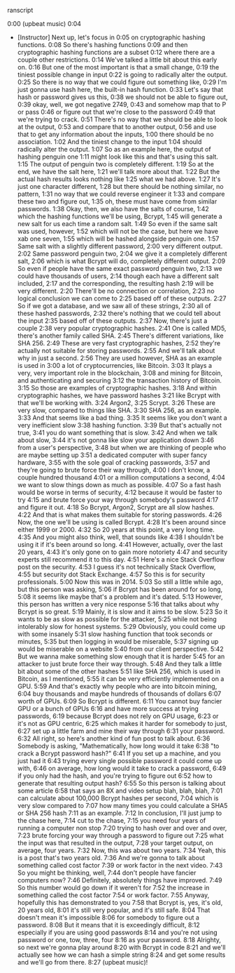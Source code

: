 ranscript


0:00
(upbeat music)
0:04
- [Instructor] Next up, let's focus in
0:05
on cryptographic hashing functions.
0:08
So there's hashing functions
0:09
and then cryptographic hashing functions are a subset
0:12
where there are a couple other restrictions.
0:14
We've talked a little bit about this early on.
0:16
But one of the most important is that a small change,
0:19
the tiniest possible change in input
0:22
is going to radically alter the output.
0:25
So there is no way that we could figure out something like,
0:29
I'm just gonna use hash here, the built-in hash function.
0:33
Let's say that hash or password gives us this,
0:38
we should not be able to figure out,
0:39
okay, well, we got negative 2749,
0:43
and somehow map that to P or pass
0:46
or figure out that we're close to the password
0:49
that we're trying to crack.
0:51
There's no way that we should be able to look at the output,
0:53
and compare that to another output,
0:56
and use that to get any information about the inputs,
1:00
there should be no association.
1:02
And the tiniest change to the input
1:04
should radically alter the output.
1:07
So as an example here, the output of hashing penguin one
1:11
might look like this and that's using this salt.
1:15
The output of penguin two is completely different.
1:19
So at the end, we have the salt here,
1:21
we'll talk more about that.
1:22
But the actual hash results looks nothing like
1:25
what we had above.
1:27
It's just one character different,
1:28
but there should be nothing similar, no pattern,
1:31
no way that we could reverse engineer it
1:33
and compare these two and figure out,
1:35
oh, these must have come from similar passwords.
1:38
Okay, then, we also have the salts of course,
1:42
which the hashing functions we'll be using, Bcrypt,
1:45
will generate a new salt for us each time a random salt.
1:49
So even if the same salt was used, however,
1:52
which will not be the case, but here we have xab one seven,
1:55
which will be hashed alongside penguin one.
1:57
Same salt with a slightly different password,
2:00
very different output.
2:02
Same password penguin two,
2:04
we give it a completely different salt,
2:06
which is what Bcrypt will do, completely different output.
2:09
So even if people have the same exact password penguin two,
2:13
we could have thousands of users,
2:14
though each have a different salt included,
2:17
and the corresponding, the resulting hash
2:19
will be very different.
2:20
There'll be no connection or correlation,
2:23
no logical conclusion we can come to
2:25
based off of these outputs.
2:27
So if we got a database, and we saw all of these strings,
2:30
all of these hashed passwords,
2:32
there's nothing that we could tell about the input
2:35
based off of these outputs.
2:37
Now, there's just a couple
2:38
very popular cryptographic hashes.
2:41
One is called MD5, there's another family called SHA.
2:45
There's different variations, like SHA 256.
2:49
These are very fast cryptographic hashes,
2:52
they're actually not suitable for storing passwords.
2:55
And we'll talk about why in just a second.
2:56
They are used however, SHA as an example is used in
3:00
a lot of cryptocurrencies, like Bitcoin.
3:03
It plays a very, very important role in the blockchain,
3:08
and mining for Bitcoin, and authenticating and securing
3:12
the transaction history of Bitcoin.
3:15
So those are examples of cryptographic hashes.
3:18
And within cryptographic hashes, we have password hashes
3:21
like Bcrypt with that we'll be working with.
3:24
Argon2,
3:25
Scrypt.
3:26
These are very slow, compared to things like SHA.
3:30
SHA 256, as an example.
3:33
And that seems like a bad thing.
3:35
It seems like you don't want a very inefficient slow
3:38
hashing function.
3:39
But that's actually not true,
3:41
you do want something that is slow.
3:42
And when we talk about slow,
3:44
it's not gonna like slow your application down
3:46
from a user's perspective,
3:48
but when we are thinking of people who are maybe setting up
3:51
a dedicated computer with super fancy hardware,
3:55
with the sole goal of cracking passwords,
3:57
and they're going to brute force their way through,
4:00
I don't know, a couple hundred thousand
4:01
or a million computations a second,
4:04
we want to slow things down as much as possible.
4:07
So a fast hash would be worse in terms of security,
4:12
because it would be faster to try
4:15
and brute force your way through somebody's password
4:17
and figure it out.
4:18
So Bcrypt, Argon2, Scrypt are all slow hashes.
4:22
And that is what makes them suitable for storing passwords.
4:26
Now, the one we'll be using is called Bcrypt.
4:28
It's been around since either 1999 or 2000.
4:32
So 20 years at this point, a very long time.
4:35
And you might also think, well, that sounds like
4:38
I shouldn't be using it if it's been around so long.
4:41
However, actually, over the last 20 years,
4:43
it's only gone on to gain more notoriety
4:47
and security experts still recommend it to this day.
4:51
Here's a nice Stack Overflow post on the security.
4:53
I guess it's not technically Stack Overflow,
4:55
but security dot Stack Exchange.
4:57
So this is for security professionals.
5:00
Now this was in 2014.
5:03
So still a little while ago, but this person was asking,
5:06
if Bcrypt has been around for so long,
5:08
it seems like maybe that's a problem and it's dated.
5:13
However, this person has written a very nice response
5:16
that talks about why Bcrypt is so great.
5:19
Mainly, it is slow and it aims to be slow.
5:23
So it wants to be as slow as possible for the attacker,
5:25
while not being intolerably slow for honest systems.
5:29
Obviously, you could come up with some insanely
5:31
slow hashing function that took seconds or minutes,
5:35
but then logging in would be miserable,
5:37
signing up would be miserable on a website
5:40
from our client perspective.
5:42
But we wanna make something slow enough that it is harder
5:45
for an attacker to just brute force their way through.
5:48
And they talk a little bit about some of the other hashes
5:51
like SHA 256, which is used in Bitcoin, as I mentioned,
5:55
it can be very efficiently implemented on a GPU.
5:59
And that's exactly why people who are into bitcoin mining,
6:04
buy thousands and maybe hundreds of thousands of dollars
6:07
worth of GPUs.
6:09
So Bcrypt is different.
6:11
You cannot buy fancier GPU or a bunch of GPUs
6:16
and have more success at trying passwords,
6:19
because Bcrypt does not rely on GPU usage,
6:23
or it's not as GPU centric,
6:25
which makes it harder for somebody to just,
6:27
set up a little farm and mine their way through
6:31
your password.
6:32
All right, so here's another kind of fun post to talk about.
6:36
Somebody is asking, "Mathematically, how long would it take
6:38
"to crack a Bcrypt password hash?"
6:41
If you set up a machine, and you just had it
6:43
trying every single possible password it could come up with,
6:46
on average, how long would it take to crack a password,
6:49
if you only had the hash, and you're trying to figure out
6:52
how to generate that resulting output hash?
6:55
So this person is talking about some article
6:58
that says an 8X and video setup blah, blah, blah,
7:01
can calculate about 100,000 Bcrypt hashes per second,
7:04
which is very slow compared to
7:07
how many times you could calculate a SHA5 or SHA 256 hash
7:11
as an example.
7:12
In conclusion, I'll just jump to the chase here,
7:14
cut to the chase,
7:15
you need four years of running a computer non stop
7:20
trying to hash over and over and over,
7:23
brute forcing your way through a password to figure out
7:25
what the input was that resulted in the output,
7:28
your target output, on average, four years.
7:32
Now, this was about two years.
7:34
Yeah, this is a post that's two years old.
7:36
And we're gonna to talk about something called cost factor
7:39
or work factor in the next video.
7:43
So you might be thinking, well,
7:44
don't people have fancier computers now?
7:46
Definitely, absolutely things have improved.
7:49
So this number would go down if it weren't for
7:52
the increase in something called the cost factor
7:54
or work factor.
7:55
Anyway, hopefully this has demonstrated to you
7:58
that Bcrypt is, yes, it's old, 20 years old,
8:01
it's still very popular, and it's still safe.
8:04
That doesn't mean it's impossible
8:06
for somebody to figure out a password.
8:08
But it means that it is exceedingly difficult,
8:12
especially if you are using good passwords
8:14
and you're not using password or one, tow, three, four
8:16
as your password.
8:18
Alrighty, so next we're gonna play around
8:20
with Bcrypt in code
8:21
and we'll actually see how we can hash a simple string
8:24
and get some results and we'll go from there.
8:27
(upbeat music)!
